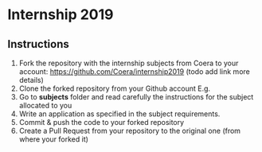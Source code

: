 # Internship 2019

<h2>Instructions</h2>

1. Fork the repository with the internship subjects from Coera to your account: https://github.com/Coera/internship2019
 (todo add link more details)
2. Clone the forked repository from your Github account
E.g.
3. Go to **subjects** folder and read carefully the instructions for the subject allocated to you
4. Write an application as specified in the subject requirements.
5. Commit & push the code to your forked repository
6. Create a Pull Request from your repository to the original one (from where your forked it)



